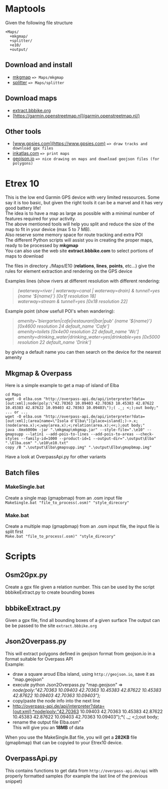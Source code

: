 # Maptools
Given the following file structure

    +Maps/
      +mkgmap/
      +splitter/
      +e10/
      +output/

## Download and install ##
- [mkgmap](http://www.mkgmap.org.uk/download/mkgmap.html "mkgmap") `=> Maps/mkgmap`
- [splitter](http://www.mkgmap.org.uk/download/splitter.html "splitter") `=> Maps/splitter`
## Download maps  ##
- [extract.bbbike.org](https://extract.bbbike.org/?lang=en "bbbike")
- [https://garmin.openstreetmap.nl](garmin.openstreetmap.nl/)
## Other tools ##
- [www.gpsies.com](https://www.gpsies.com) `=> draw tracks and download gpx files`
- [inkatlas.com](https://inkatlas.com) `=> print maps`
- [geojson.io](http://geojson.io) `=> nice drawing on maps and download geojson files (for polygons)`
# Etrex 10 #
This is the low end Garmin GPS device with very limited ressources. Some say it is too basic, but given the right tools it can be a marvel and it has very good battery life!   
The idea is to have a map as large as possible with a minimal number of features required for your activity.  
The above mentioned tools will help you split and reduce the size of the map to fit in your device (max 5 to 7 MB).  
Also reserve some memory space for route tracking and extra POI  
The different Python scripts will assist you in creating the proper maps, ready to be processed by **mkgmap**  
You can also use the web site **extract.bbbike.com** to select portions of maps to download

The files in directory ./Maps/E10 (**relations**, **lines**, **points**, etc...) give the rules for element extraction and rendering on the GPS device
  
Examples lines (show rivers at different resolution with different rendering:  
>*(waterway=river | waterway=canal | waterway=drain) & tunnel!=yes {name '${name}'} \[0x1f resolution 18\]  
>waterway=stream & tunnel!=yes \[0x18 resolution 22\]*

Example point (show usefull POI's when wandering):  
>*amenity~'biergarten|cafe|restaurant|bar|pub' {name '${name}'}  \[0x4600 resolution 24 default_name 'Cafe'\]  
>amenity=toilets \[0x4e00 resolution 22 default_name 'Wc'\]  
>amenity=drinking_water|drinking_water=yes|drinkable=yes \[0x5000 resolution 22 default_name 'Drink'\]*  

by giving a default name you can then search on the device for the nearest amenity
## Mkgmap & Overpass ##
Here is a simple example to get a map of island of Elba

    cd Maps  
    wget -O elba.osm "http://overpass-api.de/api/interpreter?data=[out:xml];node(poly:\"42.70363 10.09403 42.70363 10.45383 42.87622 10.45383 42.87622 10.09403 42.70363 10.09403\");( ._; <;);out body;"
    ... or ...
    wget -O elba.osm "http://overpass-api.de/api/interpreter?data=[out:xml];(area[name=\"Isola d'Elba\"][place=island];)->.x;(node(area.x);<;way(area.x);<;relation(area.x);<<;);out body;"
    java -Xmx6000m -jar ".\mkgmap\mkgmap.jar" --style-file=".\e10" --gmapsupp --latin1 --add-pois-to-lines --add-pois-to-areas --check-styles --family-id=1000 --product-id=1 --output-dir=".\output\Elba" ".\Elba.osm" ".\e10\e10.txt"  
    copy /B ".\output\Elba\gmapsupp.img" ".\output\Elba\gmapbmap.img"  
Have a look at OverpassApi.py for other variants
## Batch files ##
### MakeSingle.bat ###
Create a single map (gmapbmap) from an .osm input file  
`MakeSingle.bat "file_to_process(.osm)" "style_direcory"`
### Make.bat ###
Create a multiple map (gmapbmap) from an .osm input file, the input file is split first  
`Make.bat "file_to_process(.osm)" "style_direcory"`
# Scripts #
## Osm2Gpx.py ##
Create a gpx file given a relation number.
This can be used by the script bbbikeExtract.py to create bounding boxes
## bbbikeExtract.py ##
Given a gpx file, find all bounding boxes of a given surface
The output can be be passed to the site `extract.bbbike.org`
## Json2Overpass.py ##
This will extract polygons defined in geojson format from geojson.io in a format suitable for Overpass API  
Example:  
- draw a square aroud Elba island, using `http://geojson.io`, save it as "map.geojson"  
- execute python Json2Overpass.py "map.geojson" => *node(poly:"42.70363 10.09403 42.70363 10.45383 42.87622 10.45383 42.87622 10.09403 42.70363 10.09403");*  
- copy/paste the node info into the next line  
- http://overpass-api.de/api/interpreter?data=[out:xml];*node(poly:"42.70363 10.09403 42.70363 10.45383 42.87622 10.45383 42.87622 10.09403 42.70363 10.09403");*( ._; <;);out body;  
- rename the output file Elba.osm"  
This will give you an **18MB** of data
 
When you use the MakeSingle.Bat file, you will get a **282KB** file (gmapbmap) that can be copyied to your Etrex10 device.
 
## OverpassApi.py ##
This contains functions to get data from `http://overpass-api.de/api` with properly formatted samples (for example the last line of the previous snippet)

